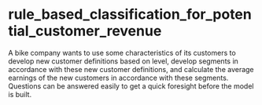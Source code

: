 # rule_based_classification_for_potential_customer_revenue
A bike company wants to use some characteristics of its customers to develop new customer definitions based on level, develop segments in accordance with these new customer definitions, and calculate the average earnings of the new customers in accordance with these segments. Questions can be answered easily to get a quick foresight before the model is built. 
